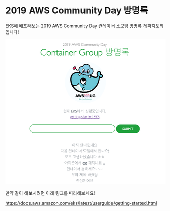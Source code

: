 # 2019 AWS Community Day 방명록 

EKS에 배포해보는 2019 AWS Community Day 컨테이너 소모임 방명록 레파지토리입니다!

<img src="./aws-community-day-guest-book.png" width="600">

만약 같이 해보시려면 아래 링크를 따라해보세요!

https://docs.aws.amazon.com/eks/latest/userguide/getting-started.html

